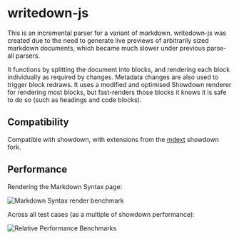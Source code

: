 # writedown-js

This is an incremental parser for a variant of markdown. writedown-js was created due to the need to generate live previews of arbitrarily sized markdown documents, which became much slower under previous parse-all parsers.

It functions by splitting the document into blocks, and rendering each block individually as required by changes. Metadata changes are also used to trigger block redraws. It uses a modified and optimised Showdown renderer for rendering most blocks, but fast-renders those blocks it knows it is safe to do so (such as headings and code blocks).

## Compatibility

Compatible with showdown, with extensions from the [mdext](https://github.com/fivesixty/mdext) showdown fork.

## Performance

Rendering the Markdown Syntax page:

![Markdown Syntax render benchmark](http://i.imgur.com/ks6PR.png)

Across all test cases (as a multiple of showdown performance):

![Relative Performance Benchmarks](http://i.imgur.com/McKIF.png)